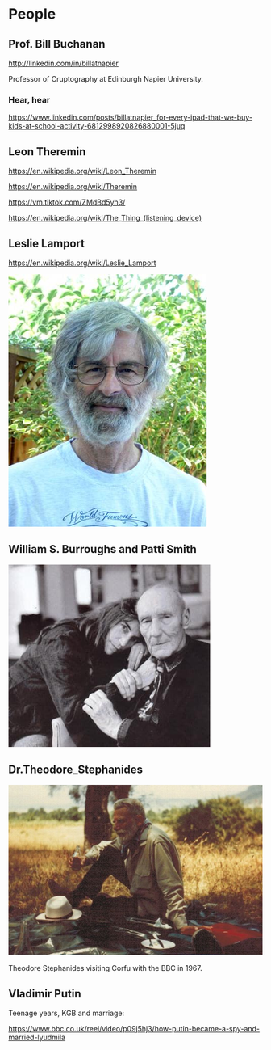 # People

## Prof. Bill Buchanan

http://linkedin.com/in/billatnapier

Professor of Cruptography at Edinburgh Napier University.

### Hear, hear

https://www.linkedin.com/posts/billatnapier_for-every-ipad-that-we-buy-kids-at-school-activity-6812998920826880001-5juq

## Leon Theremin

https://en.wikipedia.org/wiki/Leon_Theremin

https://en.wikipedia.org/wiki/Theremin

https://vm.tiktok.com/ZMdBd5yh3/

https://en.wikipedia.org/wiki/The_Thing_(listening_device)

## Leslie Lamport

https://en.wikipedia.org/wiki/Leslie_Lamport

![](Portraits/Leslie-Lamport.jpg)

## William S. Burroughs and Patti Smith

![](Portraits/William-S.-Burroughs-and-Patti-Smith.jpeg)

## Dr.Theodore_Stephanides

![](Portraits/Theodore_Stephanides_visiting_Corfu_with_the_BBC_in_1967.jpg)

Theodore Stephanides visiting Corfu with the BBC in 1967.

## Vladimir Putin

Teenage years, KGB and marriage:

https://www.bbc.co.uk/reel/video/p09j5hj3/how-putin-became-a-spy-and-married-lyudmila

